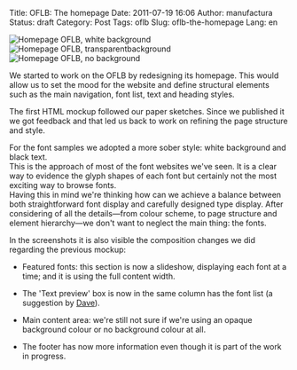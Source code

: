 Title: OFLB: The homepage
Date: 2011-07-19 16:06
Author: manufactura
Status: draft
Category: Post
Tags: oflb
Slug: oflb-the-homepage
Lang: en

![Homepage OFLB, white background]({filename}/media/homepageofbl-white-bg.png)
![Homepage OFLB, transparentbackground]({filename}/media/homepageofbl-transparent-bg.png)
![Homepage OFLB, no background]({filename}/media/homepageofbl-no-bg.png)

We started to work on the OFLB by redesigning its homepage. This would
allow us to set the mood for the website and define structural elements
such as the main navigation, font list, text and heading styles.

The first HTML mockup followed our paper sketches. Since we published it
we got feedback and that led us back to work on refining the page
structure and style.

For the font samples we adopted a more sober style: white background and
black text.  
This is the approach of most of the font websites we've seen. It is a
clear way to evidence the glyph shapes of each font but certainly not
the most exciting way to browse fonts.  
Having this in mind we're thinking how can we achieve a balance between
both straightforward font display and carefully designed type display.
After considering of all the details—from colour scheme, to page
structure and element hierarchy—we don't want to neglect the main thing:
the fonts.

In the screenshots it is also visible the composition changes we did
regarding the previous mockup:

-   Featured fonts: this section is now a slideshow, displaying each font at
    a time; and it is using the full content width.

-   The 'Text preview' box is now in the same column has the font list (a
    suggestion by
    [Dave](http://blog.manufacturaindependente.org/2011/07/oflb-bringing-the-layout-to-life/)).

-   Main content area: we're still not sure if we're using an opaque
    background colour or no background colour at all.

-   The footer has now more information even though it is part of the work
    in progress.
